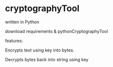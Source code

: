 # cryptographyTool

written in Python

download requirements & pythonCryptographyTool

features:

Encrypts text using key into bytes.

Decrypts bytes back into string using key


 
